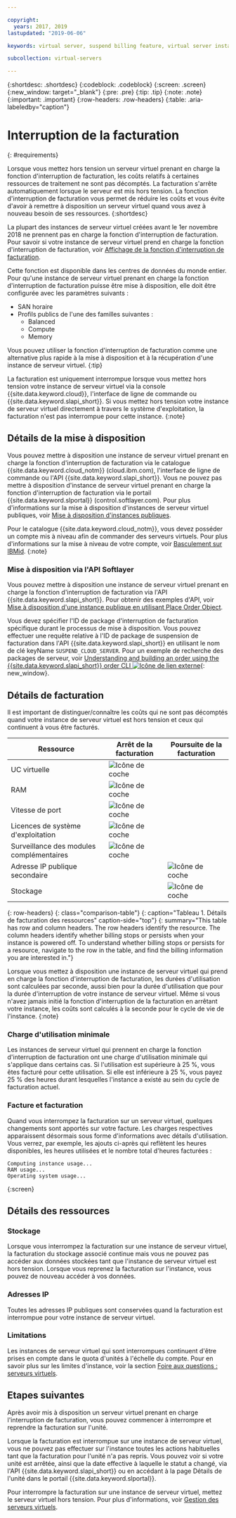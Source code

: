 ```yaml
---

copyright:
  years: 2017, 2019
lastupdated: "2019-06-06"

keywords: virtual server, suspend billing feature, virtual server instances, suspend billing

subcollection: virtual-servers

---
```


{:shortdesc: .shortdesc}
{:codeblock: .codeblock}
{:screen: .screen}
{:new_window: target="_blank"}
{:pre: .pre}
{:tip: .tip}
{:note: .note}
{:important: .important}
{:row-headers: .row-headers}
{:table: .aria-labeledby="caption"}

# Interruption de la facturation
{: #requirements}

Lorsque vous mettez hors tension un serveur virtuel prenant en charge la fonction d'interruption de facturation, les coûts relatifs à certaines ressources de traitement ne sont pas décomptés. La facturation s'arrête automatiquement lorsque le serveur est mis hors tension. La fonction d'interruption de facturation vous permet de réduire les coûts et vous évite d'avoir à remettre à disposition un serveur virtuel quand vous avez à nouveau besoin de ses ressources.
{:shortdesc}

La plupart des instances de serveur virtuel créées avant le 1er novembre 2018 ne prennent pas en charge la fonction d'interruption de facturation. Pour savoir si votre instance de serveur virtuel prend en charge la fonction d'interruption de facturation, voir [Affichage de la fonction d'interruption de facturation](/docs/vsi?topic=virtual-servers-viewing-suspend-billing-feature).

Cette fonction est disponible dans les centres de données du monde entier. Pour qu'une instance de serveur virtuel prenant en charge la fonction d'interruption de facturation puisse être mise à disposition, elle doit être configurée avec les paramètres suivants :

* SAN horaire
* Profils publics de l'une des familles suivantes :
  * Balanced
  * Compute
  * Memory

Vous pouvez utiliser la fonction d'interruption de facturation comme une alternative plus rapide à la mise à disposition et à la récupération d'une instance de serveur virtuel.
{:tip}

La facturation est uniquement interrompue lorsque vous mettez hors tension votre instance de serveur virtuel via la console {{site.data.keyword.cloud}}, l'interface de ligne de commande ou {{site.data.keyword.slapi_short}}. Si vous mettez hors tension votre instance de serveur virtuel directement à travers le système d'exploitation, la facturation n'est pas interrompue pour cette instance.
{:note}

## Détails de la mise à disposition

Vous pouvez mettre à disposition une instance de serveur virtuel prenant en charge la fonction d'interruption de facturation via le catalogue {{site.data.keyword.cloud_notm}} (cloud.ibm.com), l'interface de ligne de commande ou l'API {{site.data.keyword.slapi_short}}. Vous ne pouvez pas mettre à disposition d'instance de serveur virtuel prenant en charge la fonction d'interruption de facturation via le portail {{site.data.keyword.slportal}} (control.softlayer.com). Pour plus d'informations sur la mise à disposition d'instances de serveur virtuel publiques, voir [Mise à disposition d'instances publiques](/docs/vsi?topic=virtual-servers-ordering-vs-public#ordering-vs-public).

Pour le catalogue {{site.data.keyword.cloud_notm}}, vous devez posséder un compte mis à niveau afin de commander des serveurs virtuels. Pour plus d'informations sur la mise à niveau de votre compte, voir [Basculement sur IBMid](/docs/account?topic=account-unifyingaccounts#unifyingaccounts).
{:note}

### Mise à disposition via l'API Softlayer
Vous pouvez mettre à disposition une instance de serveur virtuel prenant en charge la fonction d'interruption de facturation via l'API {{site.data.keyword.slapi_short}}. Pour obtenir des exemples d'API, voir [Mise à disposition d'une instance publique en utilisant Place Order Object](/docs/vsi?topic=virtual-servers-api-rest-public#provisioning-a-public-instance-using-place-order-object).

Vous devez spécifier l'ID de package d'interruption de facturation spécifique durant le processus de mise à disposition. Vous pouvez effectuer une requête relative à l'ID de package de suspension de facturation dans l'API {{site.data.keyword.slapi_short}} en utilisant le nom de clé keyName `SUSPEND_CLOUD_SERVER`. Pour un exemple de recherche des packages de serveur, voir [Understanding and building an order using the {{site.data.keyword.slapi_short}} order CLI ![Icône de lien externe](../icons/launch-glyph.svg "Icône de lien externe")](https://softlayer.github.io/article/understanding-ordering/){: new_window}.

## Détails de facturation

Il est important de distinguer/connaître les coûts qui ne sont pas décomptés quand votre instance de serveur virtuel est hors tension et ceux qui continuent à vous être facturés.

| Ressource                      | Arrêt de la facturation   | Poursuite de la facturation |
| ----------------------------- | ----------------- | ---------------- |
| UC virtuelle                          | ![Icône de coche](../../icons/checkmark-icon.svg) |                  |
| RAM                           | ![Icône de coche](../../icons/checkmark-icon.svg) |                  |
| Vitesse de port                    | ![Icône de coche](../../icons/checkmark-icon.svg) |                  |
| Licences de système d'exploitation     | ![Icône de coche](../../icons/checkmark-icon.svg) |                  |
| Surveillance des modules complémentaires            | ![Icône de coche](../../icons/checkmark-icon.svg) |                  |
| Adresse IP publique secondaire |                   | ![Icône de coche](../../icons/checkmark-icon.svg) |
| Stockage                       |                   | ![Icône de coche](../../icons/checkmark-icon.svg) |
{: row-headers}
{: class="comparison-table"}
{: caption="Tableau 1. Détails de facturation des ressources" caption-side="top"}
{: summary="This table has row and column headers. The row headers identify the resource. The column headers identify whether billing stops or persists when your instance is powered off. To understand whether billing stops or persists for a resource, navigate to the row in the table, and find the billing information you are interested in."}  

Lorsque vous mettez à disposition une instance de serveur virtuel qui prend en charge la fonction d'interruption de facturation, les durées d'utilisation sont calculées par seconde, aussi bien pour la durée d'utilisation que pour la durée d'interruption de votre instance de serveur virtuel. Même si vous n'avez jamais initié la fonction d'interruption de la facturation en arrêtant votre instance, les coûts sont calculés à la seconde pour le cycle de vie de l'instance.
{:note}

### Charge d'utilisation minimale
Les instances de serveur virtuel qui prennent en charge la fonction d'interruption de facturation ont une charge d'utilisation minimale qui s'applique dans certains cas. Si l'utilisation est supérieure à 25 %, vous êtes facturé pour cette utilisation. Si elle est inférieure à 25 %, vous payez 25 % des heures durant lesquelles l'instance a existé au sein du cycle de facturation actuel.

### Facture et facturation
Quand vous interrompez la facturation sur un serveur virtuel, quelques changements sont apportés sur votre facture. Les charges respectives apparaissent désormais sous forme d'informations avec détails d'utilisation. Vous verrez, par exemple, les ajouts ci-après qui reflètent les heures disponibles, les heures utilisées et le nombre total d'heures facturées :

```
Computing instance usage...
RAM usage...
Operating system usage...
```
{:screen}

## Détails des ressources

### Stockage

Lorsque vous interrompez la facturation sur une instance de serveur virtuel, la facturation du stockage associé continue mais vous ne pouvez pas accéder aux données stockées tant que l'instance de serveur virtuel est hors tension. Lorsque vous reprenez la facturation sur l'instance, vous pouvez de nouveau accéder à vos données.

### Adresses IP

Toutes les adresses IP publiques sont conservées quand la facturation est interrompue pour votre instance de serveur virtuel.

### Limitations

Les instances de serveur virtuel qui sont interrompues continuent d'être prises en compte dans le quota d'unités à l'échelle du compte. Pour en savoir plus sur les limites d'instance, voir la section [Foire aux questions : serveurs virtuels](/docs/vsi?topic=virtual-servers-faqs-virtual-servers#concurrent).

## Etapes suivantes
Après avoir mis à disposition un serveur virtuel prenant en charge l'interruption de facturation, vous pouvez commencer à interrompre et reprendre la facturation sur l'unité.

Lorsque la facturation est interrompue sur une instance de serveur virtuel, vous ne pouvez pas effectuer sur l'instance toutes les actions habituelles tant que la facturation pour l'unité n'a pas repris. Vous pouvez voir si votre unité est arrêtée, ainsi que la date effective à laquelle le statut a changé, via l'API {{site.data.keyword.slapi_short}} ou en accédant à la page Détails de l'unité dans le portail {{site.data.keyword.slportal}}.

Pour interrompre la facturation sur une instance de serveur virtuel, mettez le serveur virtuel hors tension. Pour plus d'informations, voir [Gestion des serveurs virtuels](/docs/vsi?topic=virtual-servers-managing-virtual-servers).
